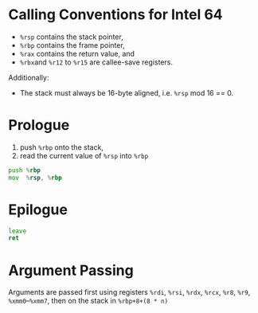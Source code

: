 <!--
     Copyright 2018, Data61
     Commonwealth Scientific and Industrial Research Organisation (CSIRO)
     ABN 41 687 119 230.

     This software may be distributed and modified according to the terms of
     the BSD 2-Clause license. Note that NO WARRANTY is provided.
     See "LICENSE_BSD2.txt" for details.

     @TAG(DATA61_BSD)
-->
# Calling Conventions for Intel 64

* `%rsp` contains the stack pointer,
* `%rbp` contains the frame pointer,
* `%rax` contains the return value, and
* `%rbx`and `%r12` to `%r15` are callee-save registers.

Additionally:

* The stack must always be 16-byte aligned, i.e. `%rsp` mod 16 == 0.

# Prologue

1. push `%rbp` onto the stack,
2. read the current value of `%rsp` into `%rbp`

```asm
push %rbp
mov  %rsp, %rbp
```

# Epilogue

```asm
leave
ret
```

# Argument Passing

Arguments are passed first using registers `%rdi`, `%rsi`, `%rdx`,
`%rcx`, `%r8`, `%r9`, `%xmm0`–`%xmm7`, then on the stack in
`%rbp+8+(8 * n)`
